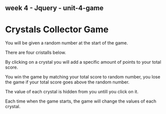 ## week 4 - Jquery - unit-4-game

# Crystals Collector Game

You will be given a random number at the start of the game.

There are four cristalls below.

By clicking on a crystal you will add a specific amount of points to your total score.

You win the game by matching your total score to random number, you lose the game if your total score goes above the random number.

The value of each crystal is hidden from you untill you click on it.

Each time when the game starts, the game will change the values of each crystal.

